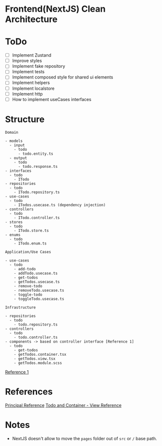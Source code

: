 # Frontend(NextJS) Clean Architecture

# ToDo

- [ ] Implement Zustand
- [ ] Improve styles
- [ ] Implement fake repository
- [ ] Implement tests
- [ ] Implement composed style for shared ui elements
- [ ] Implement helpers
- [ ] Implement localstore
- [ ] Implement http
- [ ] How to implement useCases interfaces

# Structure

```
Domain

- models
  - input
    - todo
      - todo.entity.ts
  - output
    - todo
      - todo.response.ts
- interfaces
  - todo
    - ITodo
- repositories
  - todo
    - ITodo.repository.ts
- use-cases
  - todo
    - ITodos.usecase.ts (dependency injection)
- controllers
  - todo
    - ITodo.controller.ts
- stores
  - todo
    - ITodo.store.ts
- enums
  - todo
    - ITodo.enum.ts

Application/Use Cases

- use-cases
  - todo
    - add-todo
    - addTodo.usecase.ts
    - get-todos
    - getTodos.usecase.ts
    - remove-todo
    - removeTodo.usecase.ts
    - toggle-todo
    - toggleTodo.usecase.ts

Infrastructure

- repositories
  - todo
    - todo.repository.ts
- controllers
  - todo
    - todo.controller.ts
- components -> based on controller interface [Reference 1]
  - todo
    - get-todos
    - getTodos.container.tsx
    - getTodos.view.tsx
    - getTodos.module.scss
```

[Reference 1](https://github.com/dimitridumont/clean-architecture-front-end/tree/main/src/modules/todos/application/todo-list)

# References

[Principal Reference](https://github.com/esaraviam/dogappv1)
[Todo and Container - View Reference](https://github.com/dimitridumont/clean-architecture-front-end)

# Notes

- NextJS doesn't allow to move the `pages` folder out of `src` or `/` base path.
